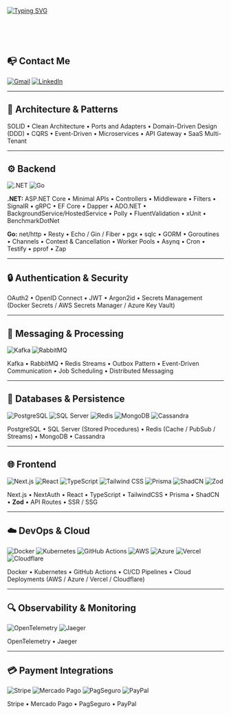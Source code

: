 [![Typing SVG](https://readme-typing-svg.herokuapp.com/?color=2196f3&size=35&center=true&vCenter=true&width=1000&lines=what’s+up?+i’m+Matheus+Carvalho;Welcome!+:%29)](https://www.linkedin.com/in/matheus-carvalho-7067b8230)

<br><br><br>

## 📭 Contact Me
[![Gmail](https://img.shields.io/badge/-Gmail-%23333?style=for-the-badge&logo=gmail&logoColor=white)](mailto:mendoncacarvalhomatheus@gmail.com)
[![LinkedIn](https://img.shields.io/badge/-LinkedIn-%230077B5.svg?style=for-the-badge&logo=linkedin&logoColor=white)](https://www.linkedin.com/in/matheus-carvalho-7067b8230)

---

## 🧠 Architecture & Patterns
SOLID • Clean Architecture • Ports and Adapters • Domain-Driven Design (DDD) • CQRS • Event-Driven • Microservices • API Gateway • SaaS Multi-Tenant

---

## ⚙️ Backend
![.NET](https://img.shields.io/badge/.NET-512BD4?style=for-the-badge&logo=dotnet&logoColor=white)
![Go](https://img.shields.io/badge/Go-00ADD8?style=for-the-badge&logo=go&logoColor=white)

**.NET:** ASP.NET Core • Minimal APIs • Controllers • Middleware • Filters • SignalR • gRPC • EF Core • Dapper • ADO.NET • BackgroundService/HostedService • Polly • FluentValidation • xUnit • BenchmarkDotNet

**Go:** net/http • Resty • Echo / Gin / Fiber • pgx • sqlc • GORM • Goroutines • Channels • Context & Cancellation • Worker Pools • Asynq • Cron • Testify • pprof • Zap

---

## 🔒 Authentication & Security
OAuth2 • OpenID Connect • JWT • Argon2id • Secrets Management (Docker Secrets / AWS Secrets Manager / Azure Key Vault)

---

## 🧩 Messaging & Processing
![Kafka](https://img.shields.io/badge/Kafka-%23231F20.svg?style=for-the-badge&logo=apache-kafka&logoColor=white)
![RabbitMQ](https://img.shields.io/badge/RabbitMQ-%23FF6600.svg?style=for-the-badge&logo=rabbitmq&logoColor=white)

Kafka • RabbitMQ • Redis Streams • Outbox Pattern • Event-Driven Communication • Job Scheduling • Distributed Messaging

---

## 💾 Databases & Persistence
![PostgreSQL](https://img.shields.io/badge/postgresql-%23316192.svg?style=for-the-badge&logo=postgresql&logoColor=white)
![SQL Server](https://img.shields.io/badge/sql%20server-%23CC2927.svg?style=for-the-badge&logo=microsoft-sql-server&logoColor=white)
![Redis](https://img.shields.io/badge/Redis-%23DD0031.svg?style=for-the-badge&logo=redis&logoColor=white)
![MongoDB](https://img.shields.io/badge/MongoDB-%234ea94b.svg?style=for-the-badge&logo=mongodb&logoColor=white)
![Cassandra](https://img.shields.io/badge/Cassandra-%231287B1.svg?style=for-the-badge&logo=apachecassandra&logoColor=white)

PostgreSQL • SQL Server (Stored Procedures) • Redis (Cache / PubSub / Streams) • MongoDB • Cassandra

---

## 🌐 Frontend
![Next.js](https://img.shields.io/badge/Next.js-black?style=for-the-badge&logo=next.js&logoColor=white)
![React](https://img.shields.io/badge/React-%2320232a.svg?style=for-the-badge&logo=react&logoColor=%2361DAFB)
![TypeScript](https://img.shields.io/badge/TypeScript-%23007ACC.svg?style=for-the-badge&logo=typescript&logoColor=white)
![Tailwind CSS](https://img.shields.io/badge/TailwindCSS-%2338B2AC.svg?style=for-the-badge&logo=tailwind-css&logoColor=white)
![Prisma](https://img.shields.io/badge/Prisma-2D3748?style=for-the-badge&logo=prisma&logoColor=white)
![ShadCN](https://img.shields.io/badge/ShadCN_UI-%23ffffff?style=for-the-badge&logo=shadcnui&logoColor=000000)
![Zod](https://img.shields.io/badge/Zod-276EF1?style=for-the-badge&logo=zod&logoColor=white)

Next.js • NextAuth • React • TypeScript • TailwindCSS • Prisma • ShadCN • **Zod** • API Routes • SSR / SSG

---

## ☁️ DevOps & Cloud
![Docker](https://img.shields.io/badge/Docker-%230db7ed.svg?style=for-the-badge&logo=docker&logoColor=white)
![Kubernetes](https://img.shields.io/badge/Kubernetes-%23326ce5.svg?style=for-the-badge&logo=kubernetes&logoColor=white)
![GitHub Actions](https://img.shields.io/badge/GitHub%20Actions-%232088FF.svg?style=for-the-badge&logo=githubactions&logoColor=white)
![AWS](https://img.shields.io/badge/AWS-%23FF9900.svg?style=for-the-badge&logo=amazonaws&logoColor=white)
![Azure](https://img.shields.io/badge/Azure-%230072C6.svg?style=for-the-badge&logo=microsoftazure&logoColor=white)
![Vercel](https://img.shields.io/badge/Vercel-%23000000.svg?style=for-the-badge&logo=vercel&logoColor=white)
![Cloudflare](https://img.shields.io/badge/Cloudflare-F38020?style=for-the-badge&logo=cloudflare&logoColor=white)

Docker • Kubernetes • GitHub Actions • CI/CD Pipelines • Cloud Deployments (AWS / Azure / Vercel / Cloudflare)

---

## 🔍 Observability & Monitoring
![OpenTelemetry](https://img.shields.io/badge/OpenTelemetry-%23FF6F00.svg?style=for-the-badge&logo=opentelemetry&logoColor=white)
![Jaeger](https://img.shields.io/badge/Jaeger-%230066CC.svg?style=for-the-badge&logo=jaegertracing&logoColor=white)

OpenTelemetry • Jaeger

---

## 💳 Payment Integrations
![Stripe](https://img.shields.io/badge/Stripe-008CDD?style=for-the-badge&logo=stripe&logoColor=white)
![Mercado Pago](https://img.shields.io/badge/Mercado%20Pago-009EE3?style=for-the-badge&logo=mercadopago&logoColor=white)
![PagSeguro](https://img.shields.io/badge/PagSeguro-00B100?style=for-the-badge&logo=pagseguro&logoColor=white)
![PayPal](https://img.shields.io/badge/PayPal-003087?style=for-the-badge&logo=paypal&logoColor=white)

Stripe • Mercado Pago • PagSeguro • PayPal
